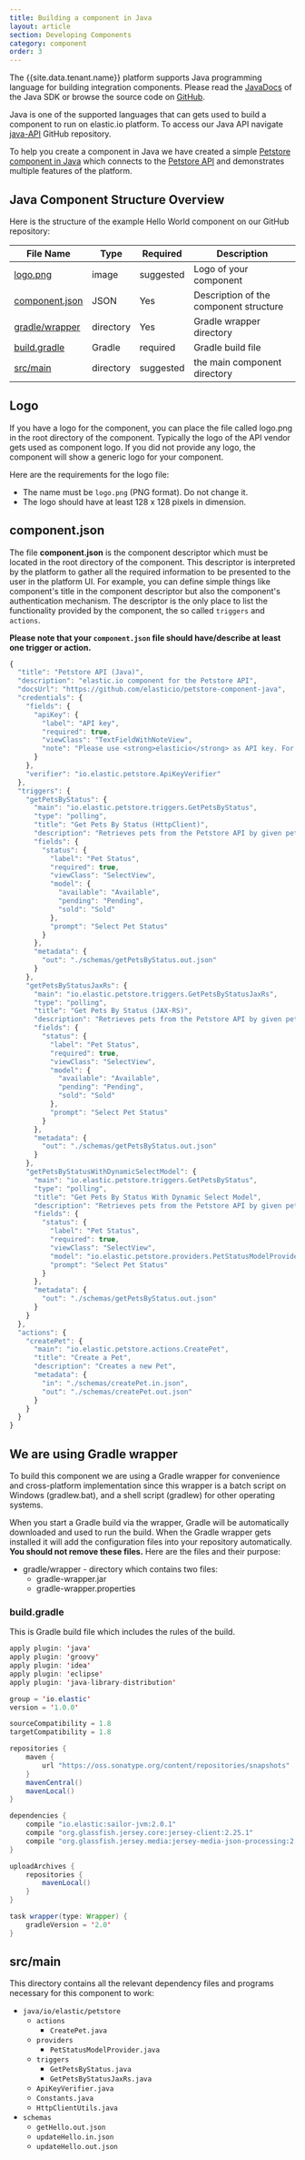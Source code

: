```yaml
---
title: Building a component in Java
layout: article
section: Developing Components
category: component
order: 3
---
```



The {{site.data.tenant.name}} platform supports Java programming language for building integration components. Please read the [JavaDocs](http://www.elastic.io/javadoc/ "Java API documentation") of the Java SDK or browse the source code on [GitHub](https://github.com/elasticio/java-api "JAVA-API").


Java is one of the supported languages that can gets used to build a component to run on elastic.io platform. To access our Java API navigate [java-API](https://github.com/elasticio/java-api) GitHub repository.

To help you create a component in Java we have created a simple [Petstore component in Java](https://github.com/elasticio/petstore-component-java "Petstore Component in Java") which connects to the [Petstore API](https://petstore.elastic.io/docs/ "Petstore API") and demonstrates multiple features of the platform.


## Java Component Structure Overview

Here is the structure of the example Hello World component on our GitHub repository:

| **File Name** | **Type** | **Required** | **Description** |
| --- | --- | --- | --- |
| [logo.png](#logo) | image | suggested | Logo of your component |
| [component.json](#componentjson)  | JSON | Yes | Description of the component structure |
| [gradle/wrapper](#gradle) | directory | Yes | Gradle wrapper directory |
| [build.gradle](#buildgradle) | Gradle | required | Gradle build file |
| [src/main](#src-main) | directory | suggested | the main component directory |

## Logo

If you have a logo for the component, you can place the file called logo.png in the root directory of the component. Typically the logo of the API vendor gets used as component logo. If you did not provide any logo, the component will show a generic logo for your component.

Here are the requirements for the logo file:

*   The name must be `logo.png` (PNG format). Do not change it.
*   The logo should have at least 128 x 128 pixels in dimension.

## component.json

The file **component.json** is the component descriptor which must be located in the root directory of the component. This descriptor is interpreted by the platform to gather all the required information to be presented to the user in the platform UI. For example, you can define simple things like component's title in the component descriptor but also the component's authentication mechanism. The descriptor is the only place to list the functionality provided by the component, the so called `triggers` and `actions`.

**Please note that your `component.json` file should have/describe at least one trigger or action.**
```js
{
  "title": "Petstore API (Java)",
  "description": "elastic.io component for the Petstore API",
  "docsUrl": "https://github.com/elasticio/petstore-component-java",
  "credentials": {
    "fields": {
      "apiKey": {
        "label": "API key",
        "required": true,
        "viewClass": "TextFieldWithNoteView",
        "note": "Please use <strong>elasticio</strong> as API key. For more details see <a href="https://petstore.elastic.io/docs/" target="_blank">Petstore API docs</a>."
      }
    },
    "verifier": "io.elastic.petstore.ApiKeyVerifier"
  },
  "triggers": {
    "getPetsByStatus": {
      "main": "io.elastic.petstore.triggers.GetPetsByStatus",
      "type": "polling",
      "title": "Get Pets By Status (HttpClient)",
      "description": "Retrieves pets from the Petstore API by given pet status using Apache HttpClient",
      "fields": {
        "status": {
          "label": "Pet Status",
          "required": true,
          "viewClass": "SelectView",
          "model": {
            "available": "Available",
            "pending": "Pending",
            "sold": "Sold"
          },
          "prompt": "Select Pet Status"
        }
      },
      "metadata": {
        "out": "./schemas/getPetsByStatus.out.json"
      }
    },
    "getPetsByStatusJaxRs": {
      "main": "io.elastic.petstore.triggers.GetPetsByStatusJaxRs",
      "type": "polling",
      "title": "Get Pets By Status (JAX-RS)",
      "description": "Retrieves pets from the Petstore API by given pet status using Java API for RESTful Web Services (JAX-RS)",
      "fields": {
        "status": {
          "label": "Pet Status",
          "required": true,
          "viewClass": "SelectView",
          "model": {
            "available": "Available",
            "pending": "Pending",
            "sold": "Sold"
          },
          "prompt": "Select Pet Status"
        }
      },
      "metadata": {
        "out": "./schemas/getPetsByStatus.out.json"
      }
    },
    "getPetsByStatusWithDynamicSelectModel": {
      "main": "io.elastic.petstore.triggers.GetPetsByStatus",
      "type": "polling",
      "title": "Get Pets By Status With Dynamic Select Model",
      "description": "Retrieves pets from the Petstore API by given pet status. The available statuses are retrieved from the Petstore API dynamically.",
      "fields": {
        "status": {
          "label": "Pet Status",
          "required": true,
          "viewClass": "SelectView",
          "model": "io.elastic.petstore.providers.PetStatusModelProvider",
          "prompt": "Select Pet Status"
        }
      },
      "metadata": {
        "out": "./schemas/getPetsByStatus.out.json"
      }
    }
  },
  "actions": {
    "createPet": {
      "main": "io.elastic.petstore.actions.CreatePet",
      "title": "Create a Pet",
      "description": "Creates a new Pet",
      "metadata": {
        "in": "./schemas/createPet.in.json",
        "out": "./schemas/createPet.out.json"
      }
    }
  }
}
```

## We are using Gradle wrapper

To build this component we are using a Gradle wrapper for convenience and cross-platform implementation since this wrapper is a batch script on Windows (gradlew.bat), and a shell script (gradlew) for other operating systems.

When you start a Gradle build via the wrapper, Gradle will be automatically downloaded and used to run the build. When the Gradle wrapper gets installed it will add the configuration files into your repository automatically. **You should not remove these files.** Here are the files and their purpose:

*   gradle/wrapper - directory which contains two files:
    *   gradle-wrapper.jar
    *   gradle-wrapper.properties

### build.gradle

This is Gradle build file which includes the rules of the build.

```java
apply plugin: 'java'
apply plugin: 'groovy'
apply plugin: 'idea'
apply plugin: 'eclipse'
apply plugin: 'java-library-distribution'

group = 'io.elastic'
version = '1.0.0'

sourceCompatibility = 1.8
targetCompatibility = 1.8

repositories {
    maven {
        url "https://oss.sonatype.org/content/repositories/snapshots"
    }
    mavenCentral()
    mavenLocal()
}

dependencies {
    compile "io.elastic:sailor-jvm:2.0.1"
    compile "org.glassfish.jersey.core:jersey-client:2.25.1"
    compile "org.glassfish.jersey.media:jersey-media-json-processing:2.25.1"
}

uploadArchives {
    repositories {
        mavenLocal()
    }
}

task wrapper(type: Wrapper) {
    gradleVersion = '2.0'
}
```

## src/main

This directory contains all the relevant dependency files and programs necessary for this component to work:

*   `java/io/elastic/petstore`
    *   `actions`
        *   `CreatePet.java`
    *   `providers`
        *   `PetStatusModelProvider.java`
    *   `triggers`
        *   `GetPetsByStatus.java`
        *   `GetPetsByStatusJaxRs.java`
    *   `ApiKeyVerifier.java`
    *   `Constants.java`
    *   `HttpClientUtils.java`
*   `schemas`
    *   `getHello.out.json`
    *   `updateHello.in.json`
    *   `updateHello.out.json`
